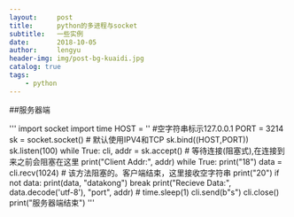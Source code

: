 ```yaml
---
layout:     post
title:      python的多进程与socket
subtitle:   一些实例
date:       2018-10-05
author:     lengyu
header-img: img/post-bg-kuaidi.jpg
catalog: true
tags:
    - python
---
```


##服务器端

'''
import socket
import time
HOST = ''   #空字符串标示127.0.0.1
PORT = 3214
sk = socket.socket() # 默认使用IPV4和TCP
sk.bind((HOST,PORT))
sk.listen(100)
while True:
    cli, addr = sk.accept()  # 等待连接(阻塞式),在连接到来之前会阻塞在这里
    print("Client Addr:", addr)
    while True:
        print("18")
        data = cli.recv(1024)  # 该方法阻塞的。客户端结束，这里接收空字符串
        print("20")
        if not data:
            print(data, "datakong")
            break
        print("Recieve Data:", data.decode('utf-8'), "port", addr)
        # time.sleep(1)
        cli.send(b"s")
    cli.close()
    print("服务器端结束")
'''
